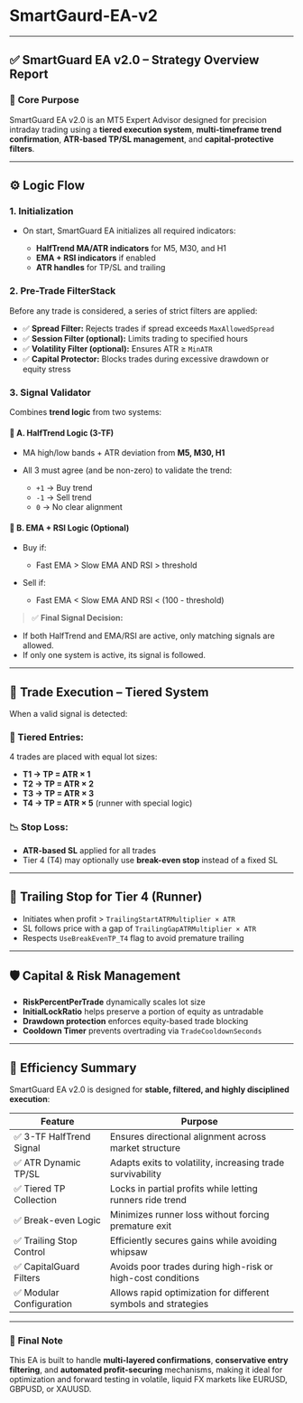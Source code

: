 # SmartGaurd-EA-v2
---

## ✅ **SmartGuard EA v2.0 – Strategy Overview Report**

### 🎯 **Core Purpose**

SmartGuard EA v2.0 is an MT5 Expert Advisor designed for precision intraday trading using a **tiered execution system**, **multi-timeframe trend confirmation**, **ATR-based TP/SL management**, and **capital-protective filters**.

---

## ⚙️ **Logic Flow**

### 1. **Initialization**

* On start, SmartGuard EA initializes all required indicators:

  * **HalfTrend MA/ATR indicators** for M5, M30, and H1
  * **EMA + RSI indicators** if enabled
  * **ATR handles** for TP/SL and trailing

### 2. **Pre-Trade FilterStack**

Before any trade is considered, a series of strict filters are applied:

* ✅ **Spread Filter:** Rejects trades if spread exceeds `MaxAllowedSpread`
* ✅ **Session Filter (optional):** Limits trading to specified hours
* ✅ **Volatility Filter (optional):** Ensures ATR ≥ `MinATR`
* ✅ **Capital Protector:** Blocks trades during excessive drawdown or equity stress

### 3. **Signal Validator**

Combines **trend logic** from two systems:

#### 📌 A. **HalfTrend Logic (3-TF)**

* MA high/low bands + ATR deviation from **M5, M30, H1**
* All 3 must agree (and be non-zero) to validate the trend:

  * `+1` → Buy trend
  * `-1` → Sell trend
  * `0` → No clear alignment

#### 📌 B. **EMA + RSI Logic (Optional)**

* Buy if:

  * Fast EMA > Slow EMA AND RSI > threshold
* Sell if:

  * Fast EMA < Slow EMA AND RSI < (100 - threshold)

> ✅ **Final Signal Decision:**

* If both HalfTrend and EMA/RSI are active, only matching signals are allowed.
* If only one system is active, its signal is followed.

---

## 🔁 **Trade Execution – Tiered System**

When a valid signal is detected:

### 🧩 Tiered Entries:

4 trades are placed with equal lot sizes:

* **T1 → TP = ATR × 1**
* **T2 → TP = ATR × 2**
* **T3 → TP = ATR × 3**
* **T4 → TP = ATR × 5** (runner with special logic)

### 📉 Stop Loss:

* **ATR-based SL** applied for all trades
* Tier 4 (T4) may optionally use **break-even stop** instead of a fixed SL

---

## 🔄 **Trailing Stop for Tier 4 (Runner)**

* Initiates when profit > `TrailingStartATRMultiplier × ATR`
* SL follows price with a gap of `TrailingGapATRMultiplier × ATR`
* Respects `UseBreakEvenTP_T4` flag to avoid premature trailing

---

## 🛡️ **Capital & Risk Management**

* **RiskPercentPerTrade** dynamically scales lot size
* **InitialLockRatio** helps preserve a portion of equity as untradable
* **Drawdown protection** enforces equity-based trade blocking
* **Cooldown Timer** prevents overtrading via `TradeCooldownSeconds`

---

## 📝 **Efficiency Summary**

SmartGuard EA v2.0 is designed for **stable, filtered, and highly disciplined execution**:

| Feature                 | Purpose                                                        |
| ----------------------- | -------------------------------------------------------------- |
| ✅ 3-TF HalfTrend Signal | Ensures directional alignment across market structure          |
| ✅ ATR Dynamic TP/SL     | Adapts exits to volatility, increasing trade survivability     |
| ✅ Tiered TP Collection  | Locks in partial profits while letting runners ride trend      |
| ✅ Break-even Logic      | Minimizes runner loss without forcing premature exit           |
| ✅ Trailing Stop Control | Efficiently secures gains while avoiding whipsaw               |
| ✅ CapitalGuard Filters  | Avoids poor trades during high-risk or high-cost conditions    |
| ✅ Modular Configuration | Allows rapid optimization for different symbols and strategies |

---

### 📌 **Final Note**

This EA is built to handle **multi-layered confirmations**, **conservative entry filtering**, and **automated profit-securing** mechanisms, making it ideal for optimization and forward testing in volatile, liquid FX markets like EURUSD, GBPUSD, or XAUUSD.
